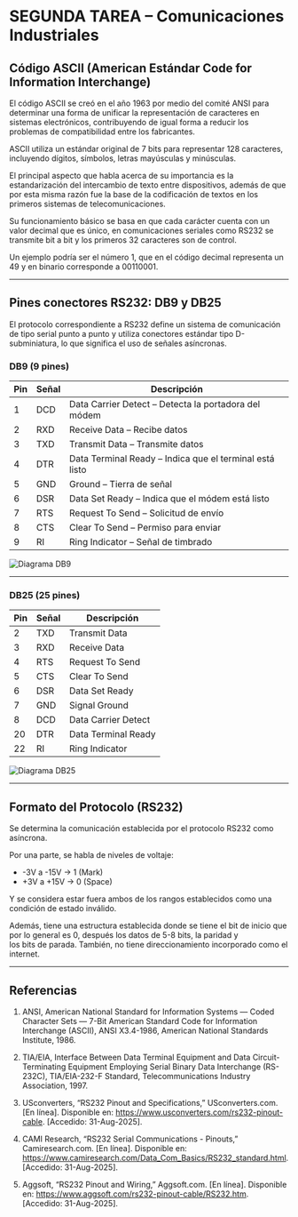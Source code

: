 # SEGUNDA TAREA – Comunicaciones Industriales

## Código ASCII (American Estándar Code for Information Interchange)

El código ASCII se creó en el año 1963 por medio del comité ANSI para determinar una forma de unificar la representación de caracteres en sistemas electrónicos, contribuyendo de igual forma a reducir los problemas de compatibilidad entre los fabricantes.  

ASCII utiliza un estándar original de 7 bits para representar 128 caracteres, incluyendo dígitos, símbolos, letras mayúsculas y minúsculas.  

El principal aspecto que habla acerca de su importancia es la estandarización del intercambio de texto entre dispositivos, además de que por esta misma razón fue la base de la codificación de textos en los primeros sistemas de telecomunicaciones.  

Su funcionamiento básico se basa en que cada carácter cuenta con un valor decimal que es único, en comunicaciones seriales como RS232 se transmite bit a bit y los primeros 32 caracteres son de control.  

Un ejemplo podría ser el número 1, que en el código decimal representa un 49 y en binario corresponde a 00110001.  

---

## Pines conectores RS232: DB9 y DB25

El protocolo correspondiente a RS232 define un sistema de comunicación de tipo serial punto a punto y utiliza conectores estándar tipo D-subminiatura, lo que significa el uso de señales asíncronas.  

### DB9 (9 pines)

| Pin | Señal | Descripción |
|-----|-------|-------------|
| 1   | DCD   | Data Carrier Detect – Detecta la portadora del módem |
| 2   | RXD   | Receive Data – Recibe datos |
| 3   | TXD   | Transmit Data – Transmite datos |
| 4   | DTR   | Data Terminal Ready – Indica que el terminal está listo |
| 5   | GND   | Ground – Tierra de señal |
| 6   | DSR   | Data Set Ready – Indica que el módem está listo |
| 7   | RTS   | Request To Send – Solicitud de envío |
| 8   | CTS   | Clear To Send – Permiso para enviar |
| 9   | RI    | Ring Indicator – Señal de timbrado |


![Diagrama DB9](./DB1.jpg)


---

### DB25 (25 pines)

| Pin | Señal | Descripción |
|-----|-------|-------------|
| 2   | TXD   | Transmit Data |
| 3   | RXD   | Receive Data |
| 4   | RTS   | Request To Send |
| 5   | CTS   | Clear To Send |
| 6   | DSR   | Data Set Ready |
| 7   | GND   | Signal Ground |
| 8   | DCD   | Data Carrier Detect |
| 20  | DTR   | Data Terminal Ready |
| 22  | RI    | Ring Indicator |

![Diagrama DB25](./DB2.jpg)

---

## Formato del Protocolo (RS232)

Se determina la comunicación establecida por el protocolo RS232 como asíncrona.  

Por una parte, se habla de niveles de voltaje:  

- -3V a -15V → 1 (Mark)  
- +3V a +15V → 0 (Space)  

Y se considera estar fuera ambos de los rangos establecidos como una condición de estado inválido.  

Además, tiene una estructura establecida donde se tiene el bit de inicio que por lo general es 0, después los datos de 5-8 bits, la paridad y los bits de parada.
También, no tiene direccionamiento incorporado como el internet.  

---

## Referencias

1. ANSI, American National Standard for Information Systems — Coded Character Sets — 7-Bit American Standard Code for Information Interchange (ASCII), ANSI X3.4-1986, American National Standards Institute, 1986.  

2. TIA/EIA, Interface Between Data Terminal Equipment and Data Circuit-Terminating Equipment Employing Serial Binary Data Interchange (RS-232C), TIA/EIA-232-F Standard, Telecommunications Industry Association, 1997.  

3. USconverters, “RS232 Pinout and Specifications,” USconverters.com. [En línea]. Disponible en: https://www.usconverters.com/rs232-pinout-cable. [Accedido: 31-Aug-2025].  

4. CAMI Research, “RS232 Serial Communications - Pinouts,” Camiresearch.com. [En línea]. Disponible en: https://www.camiresearch.com/Data_Com_Basics/RS232_standard.html. [Accedido: 31-Aug-2025].  

5. Aggsoft, “RS232 Pinout and Wiring,” Aggsoft.com. [En línea]. Disponible en: https://www.aggsoft.com/rs232-pinout-cable/RS232.htm. [Accedido: 31-Aug-2025].
